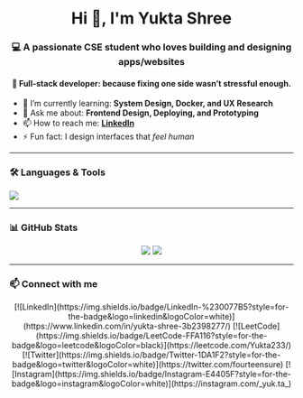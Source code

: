 <h1 align="center">Hi 👋, I'm Yukta Shree</h1>

<h3 align="center">💻 A passionate CSE student who loves building and designing apps/websites</h3>

<h4 align="center">🎯 Full-stack developer: because fixing one side wasn’t stressful enough.</h4>

- 🌱 I’m currently learning: **System Design, Docker, and UX Research**  
- 💬 Ask me about: **Frontend Design, Deploying, and Prototyping**  
- 📫 How to reach me: **[LinkedIn](https://www.linkedin.com/in/yukta-shree-3b2398277/)**  
- ⚡ Fun fact: I design interfaces that *feel human*  

---

### 🛠️ Languages & Tools
<p align="left">
  <img src="https://skillicons.dev/icons?i=figma,react,tailwind,html,css,js,nodejs,express,mongodb,nextjs,php,javascript" />
</p>

---

### 📊 GitHub Stats
<p align="center">
  <img src="https://github-readme-stats.vercel.app/api?username=Yukta233&show_icons=true&theme=tokyonight" />  
  <img src="https://github-readme-stats.vercel.app/api/top-langs/?username=Yukta233&layout=compact&theme=tokyonight" />
</p>

---

### 📫 Connect with me
<p align="center">
  [![LinkedIn](https://img.shields.io/badge/LinkedIn-%230077B5?style=for-the-badge&logo=linkedin&logoColor=white)](https://www.linkedin.com/in/yukta-shree-3b2398277/)  
  [![LeetCode](https://img.shields.io/badge/LeetCode-FFA116?style=for-the-badge&logo=leetcode&logoColor=black)](https://leetcode.com/Yukta233/)  
  [![Twitter](https://img.shields.io/badge/Twitter-1DA1F2?style=for-the-badge&logo=twitter&logoColor=white)](https://twitter.com/fourteensure)  
  [![Instagram](https://img.shields.io/badge/Instagram-E4405F?style=for-the-badge&logo=instagram&logoColor=white)](https://instagram.com/_yuk.ta_)  
</p>
